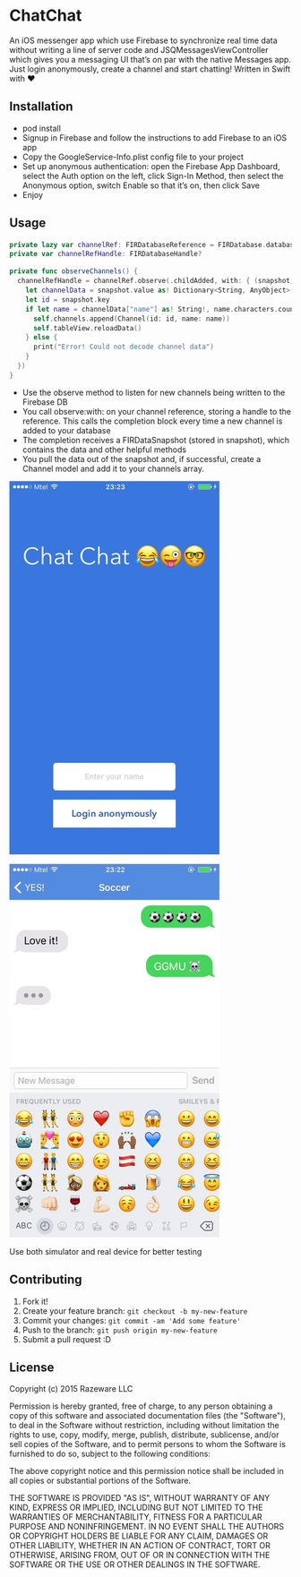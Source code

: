# ChatChat

An iOS messenger app which use Firebase to synchronize real time data without writing a line of server code and JSQMessagesViewController which gives you a messaging UI that’s on par with the native Messages app. Just login anonymously, create a channel and start chatting! Written in Swift with ❤

## Installation

- pod install
- Signup in Firebase and follow the instructions to add Firebase to an iOS app
- Copy the GoogleService-Info.plist config file to your project
- Set up anonymous authentication: open the Firebase App Dashboard, select the Auth option on the left, click Sign-In   Method, then select the Anonymous option, switch Enable so that it’s on, then click Save
- Enjoy

## Usage

```swift
private lazy var channelRef: FIRDatabaseReference = FIRDatabase.database().reference().child("channels")
private var channelRefHandle: FIRDatabaseHandle?
```
```swift
private func observeChannels() {
  channelRefHandle = channelRef.observe(.childAdded, with: { (snapshot) -> Void in
    let channelData = snapshot.value as! Dictionary<String, AnyObject>
    let id = snapshot.key
    if let name = channelData["name"] as! String!, name.characters.count > 0 {
      self.channels.append(Channel(id: id, name: name))
      self.tableView.reloadData()
    } else {
      print("Error! Could not decode channel data")
    }
  })
}
```
- Use the observe method to listen for new channels being written to the Firebase DB
- You call observe:with: on your channel reference, storing a handle to the reference. This calls the completion block every time a new channel is added to your database
- The completion receives a FIRDataSnapshot (stored in snapshot), which contains the data and other helpful methods
- You pull the data out of the snapshot and, if successful, create a Channel model and add it to your channels array.

![alt tag](https://github.com/llluchko/ChatChat/blob/master/ChatChat/Assets.xcassets/1.png)

![alt tag](https://github.com/llluchko/ChatChat/blob/master/ChatChat/Assets.xcassets/2.png)

  Use both simulator and real device for better testing

## Contributing

1. Fork it!
2. Create your feature branch: `git checkout -b my-new-feature`
3. Commit your changes: `git commit -am 'Add some feature'`
4. Push to the branch: `git push origin my-new-feature`
5. Submit a pull request :D

## License

  Copyright (c) 2015 Razeware LLC

  Permission is hereby granted, free of charge, to any person obtaining a copy
  of this software and associated documentation files (the "Software"), to deal
  in the Software without restriction, including without limitation the rights
  to use, copy, modify, merge, publish, distribute, sublicense, and/or sell
  copies of the Software, and to permit persons to whom the Software is
  furnished to do so, subject to the following conditions:

  The above copyright notice and this permission notice shall be included in
  all copies or substantial portions of the Software.

  THE SOFTWARE IS PROVIDED "AS IS", WITHOUT WARRANTY OF ANY KIND, EXPRESS OR
  IMPLIED, INCLUDING BUT NOT LIMITED TO THE WARRANTIES OF MERCHANTABILITY,
  FITNESS FOR A PARTICULAR PURPOSE AND NONINFRINGEMENT. IN NO EVENT SHALL THE
  AUTHORS OR COPYRIGHT HOLDERS BE LIABLE FOR ANY CLAIM, DAMAGES OR OTHER
  LIABILITY, WHETHER IN AN ACTION OF CONTRACT, TORT OR OTHERWISE, ARISING FROM,
  OUT OF OR IN CONNECTION WITH THE SOFTWARE OR THE USE OR OTHER DEALINGS IN
  THE SOFTWARE.
